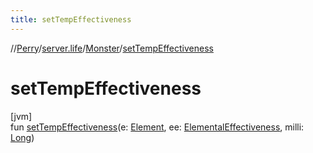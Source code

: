 ```yaml
---
title: setTempEffectiveness
---
```

//[Perry](../../../index.html)/[server.life](../index.html)/[Monster](index.html)/[setTempEffectiveness](set-temp-effectiveness.html)



# setTempEffectiveness



[jvm]\
fun [setTempEffectiveness](set-temp-effectiveness.html)(e: [Element](../-element/index.html), ee: [ElementalEffectiveness](../-elemental-effectiveness/index.html), milli: [Long](https://kotlinlang.org/api/latest/jvm/stdlib/kotlin/-long/index.html))




